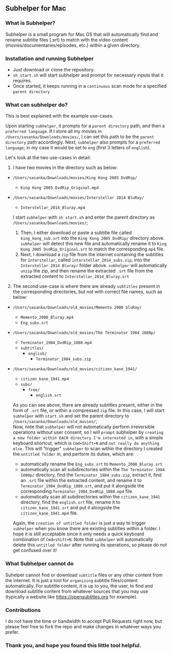 ## Subhelper for Mac

### What is Subhelper?
Subhelper is a small program for Mac OS that will automatically find and rename subtitle files (.srt) to match with the video content (movies/documentaries/episodes, etc.) within a given directory.


### Installation and running Subhelper
- Just download or clone the repository.
- `sh start.sh` will start subhelper and prompt for necessary inputs that it requires.
- Once started, it keeps running in a `continuous` scan mode for a specified `parent directory`


### What can subhelper do?
This is best explained with the example use-cases.

Upon starting `subhelper`, it prompts for a `parent directory` path, and then a `preferred language`. If I store all my movies in `/Users/sasanka/Downloads/movies/`, I can set this path to be the `parent directory` path accordingly.
Next, `subhelper` also prompts for a `preferred language`; in my case it would be set to `eng` (first 3 letters of `english`).

Let's look at the two use-cases in detail:

1. I have two movies in the directory such as below: 
  - `/Users/sasanka/Downloads/movies/King Kong 2005 DvdRip/`
    - `King Kong 2005 DvdRip_Original.mp4`
- `/Users/sasanka/Downloads/movies/Interstellar 2014 BluRay/`
  - `Interstellar_2014_Bluray.mp4`

  I start `subhelper` with `sh start.sh` and enter the parent directory as `/Users/sasanka/Downloads/movies/`;
  1. Then, I either download or paste a subtitle file called
  `king_kong_sub.srt` into the `King Kong 2005 DvdRip/` directory above. `subhelper` will detect this new file and automatically rename it to `King Kong 2005 DvdRip_Original.srt` to match the corresponding `mp4` file.
  2. Next, I download a `zip` file from the internet containing the subtitles for `Interstellar`, called `interstellar_2014_subs.zip`, into the `Interstellar 2014 Bluray/` folder above. `subhelper` will automatically `unzip` the zip, and then rename the extracted `.srt` file from the extracted content to `Interstellar_2014_Bluray.srt`


2. The second use-case is where there are already `subtitles` present in the corresponding directories, but not with correct file names, such as below:

- `/Users/sasanka/Downloads/old_movies/Memento 2000 bluRay/`
  - `Memento_2000_Bluray.mp4`
  - `Eng_subs.srt`

- `/Users/sasanka/Downloads/old_movies/The Terminator 1984 1080p/`
  - `Terminator_1984_DvdRip_1080.mp4`
  - `subtitles/`
    - `english/`
      - `Terminator_1984_subs.zip`

- `/Users/sasanka/Downloads/old_movies/citizen_kane_1941/`
  - `citizen_kane_1941.mp4`
  - `subs/`
    - `free/`
      - `english.srt`

  As you can see above, there are already subtitles present, either in the form of `.srt` file, or within a compressed `zip` file. 
  In this case, I will start `subhelper` with `start.sh` and set the parent directory to `/Users/sasanka/Downloads/old_movies/`;  
  Now, note that `subhelper` will not automatically perform irreversible operations without user consent, so I will `prompt` subhelper by `creating a new folder within EACH directory I'm interested in`, with a simple keyboard shortcut, which is `Cmd+Shift+N` and `not really do anything else`. This will "trigger" `subhelper` to scan within the directory I created the `untitled folder` in, and perform its duties, which are:
  - automatically rename the `Eng_subs.srt` to `Memento_2000_Bluray.srt`
  - automatically scan all subdirectories within the `The Terminator 1984 1080p/` directory, find the `Terminator_1984_subs.zip`, extract it, find an `.srt` file within the extracted content, and rename it to `Terminator_1984_DvdRip_1080.srt`, and put it alongside the corresponding `Terminator_1984_DvdRip_1080.mp4` file.
  - automatically scan all subdirectories within the `citizen_kane_1941` directory, find the `english.srt` file, rename it to `citizen_kane_1941.srt` and put it alongside the `citizen_kane_1941.mp4` file.


  Again, the `creation of untitled folder` is just a way to trigger `subhelper` when you know there are existing subtitles within a folder. I hope it is still acceptable since it only needs a quick keyboard combination of `Cmd+shift+N`. Note that `subhelper` will automatically delete this `untitled folder` after running its operations, so please do not get confused over it!

### What Subhelper cannot do
Suhelper cannot find or download `subtitle` files or any other content from the internet. It is just a tool for `organizing` subtitle files/content automatically. For subtitle content, it is up to you, the user, to find and download subtitle content from whatever sources that you may use (typically a website like https://opensubtitles.org for example).


### Contributions
I do not have the time or bandwidth to accept Pull Requests right now, but please feel free to fork the repo and make changes in whatever ways you prefer.

### Thank you, and hope you found this little tool helpful.
